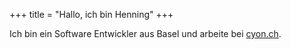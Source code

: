 +++
title = "Hallo, ich bin Henning"
+++

Ich bin ein Software Entwickler aus Basel und arbeite bei [cyon.ch](https://cyon.ch).
